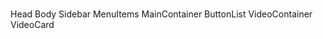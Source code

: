 

#

Head
Body
    Sidebar
        MenuItems
    MainContainer
        ButtonList
        VideoContainer
        VideoCard